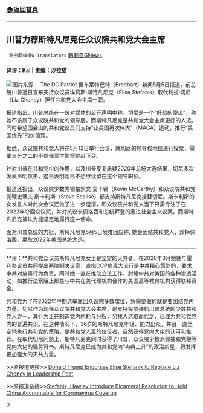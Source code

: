 ###  [:house:返回首頁](https://github.com/ourhimalayas/txt)
---

## 川普力荐斯特凡尼克任众议院共和党大会主席
` 秘密翻译组G-Translators` [轉載自GNews](https://gnews.org/zh-hans/1185131/)

#### 译评：Kal  | 责编：沙拉猫
![]()![](https://gnews-media-offload.s3.amazonaws.com/wp-content/uploads/2021/05/07162851/capture-3.jpg)图片来源： The DC Patriot
据布莱特巴特（Breitbart）新闻5月5日报道，前总统川普近日宣布支持众议员埃莉斯·斯特凡尼克（Elise Stefanik）取代利兹·切尼（Liz Cheney）担任共和党大会主席一职。

报道指出，川普总统在一份对媒体的公开声明中称，切尼是一个“好战的傻瓜”，称她不该属于众议院共和党的领导层，而斯特凡尼克是共和党大会主席更好的人选，同时希望国会山的共和党议员们支持“让美国再次伟大”（MAGA）运动，推行“美国优先”的价值观。

据悉，众议院共和党人将在5月12日举行会议，就切尼的领导权地位进行投票，需要三分之二的不信任票才能将她赶下台。

针对川普在共和党中的作用，以及川普反复质疑2020年总统大选结果，切尼多次发表声明攻击，这已表明她已不想继续留在这个领导职位。

报道还指出，众议院少数党领袖凯文·麦卡锡（Kevin McCarthy）和众议院共和党党鞭史蒂夫·斯卡利斯（Steve Scalise）都支持斯特凡尼克接替切尼。斯卡利斯的女发言人对此次会议还做了进一步澄清，即众议院共和党人当下只需专注于在2022年夺回众议院，并对抗议长佩洛西和总统拜登的激进社会主义议案，而斯特凡尼克被认为能坚定地履行这一使命。

面对川普总统的力挺，斯特凡尼克5月5日发推回应称, 她会团结共和党人，炒掉佩洛西，赢取2022年美国总统大选。

* * *

**评：**共和党众议员斯特凡尼克女士是坚定的灭共者。在2020年3月她就与霍利参议员共同提出两院制决议案，直指CCP病毒大流行是中共精心策划的，要求中共对放毒行为负责。同时她一直在推动立法工作，封堵中共对美国的各种渗透活动，如推行法案阻止那些与中共在美代理机构合作的美国高等教育机构获得联邦资金。

共和党为了在2022年中期选举赢回众议院多数席位，急需要做的就是要团结党内力量。切尼作为现任众议院共和党大会主席，是支持投票弹劾川普总统的少数共和党人之一，其行为正在制造党内内耗与分裂，另找人选取而代之，已成为共和党党内的普遍共识。在这种情况下，36岁的斯特凡尼克年轻、能力出众，并且一直坚定地执行共和党的策略，是共和党人里的佼佼者，自然获得党内大佬的认可和推荐。在取代切尼问题上，斯特凡尼克同时获得了川普、众议院少数派领袖和党鞭等党内大佬的强势背书。斯特凡尼克已成为共和党内“冉冉上升”的政治新星，将发挥更加强大的灭共力量。

&gt;&gt;原报道链接&gt;&gt; [Donald Trump Endorses Elise Stefanik to Replace Liz Cheney in Leadership Post](https://www.breitbart.com/politics/2021/05/05/donald-trump-endorses-elise-stefanik-replace-liz-cheney-leadership-post/)

&gt;&gt;原报道链接&gt;&gt;[Stefanik, Hawley Introduce Bicameral Resolution to Hold China Accountable for Coronavirus Coverup](https://stefanik.house.gov/media-center/press-releases/stefanik-hawley-introduce-bicameral-resolution-hold-china-accountable)



0
